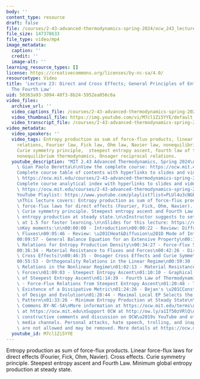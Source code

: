 ```yaml
---
body: ''
content_type: resource
draft: false
file: /courses/2-43-advanced-thermodynamics-spring-2024/ocw_243_lecture23_2024apr30_360p_16_9.mp4
file_size: 147378633
file_type: video/mp4
image_metadata:
  caption: ''
  credit: ''
  image-alt: ''
learning_resource_types: []
license: https://creativecommons.org/licenses/by-nc-sa/4.0/
resourcetype: Video
title: 'Lecture 23: Direct and Cross Effects; General Principles of Entropy Production;
  The Fourth Law'
uid: 50363a93-3094-40f3-8b24-5952ea056c6a
video_files:
  archive_url: ''
  video_captions_file: /courses/2-43-advanced-thermodynamics-spring-2024/1XMq8bQGGZvnYGSDaPYP_7lz3ZPlCUDWA_transcript.webvtt
  video_thumbnail_file: https://img.youtube.com/vi/M7cl1Zi5YYE/default.jpg
  video_transcript_file: /courses/2-43-advanced-thermodynamics-spring-2024/1XMq8bQGGZvnYGSDaPYP_7lz3ZPlCUDWA_transcript.pdf
video_metadata:
  video_speakers: ''
  video_tags: Entropy production as sum of force-flux products, linear force-flux
    relations, Fourier law, Fick law, Ohm law, Navier law, nonequilibrium cross effects,
    Curie symmetry principle,  steepest entropy ascent, fourth law of thermodynamics,
    nonequilibrium thermodynamics, Onsager reciprocal relations.
  youtube_description: "MIT 2.43 Advanced Thermodynamics, Spring 2024\nInstructor:\
    \ Gian Paolo Beretta\n\nView the complete course: https://ocw.mit.edu/courses/2-43-advanced-thermodynamics-spring-2024/\n\
    Complete course table of contents with hyperlinks to slides and video timestamps:\
    \ https://ocw.mit.edu/courses/2-43-advanced-thermodynamics-spring-2024/resources/mit2_43_s24_toc_slides_pdf/\n\
    Complete course analytical index with hyperlinks to slides and video timestamps:\
    \ https://ocw.mit.edu/courses/2-43-advanced-thermodynamics-spring-2024/resources/mit2_43_s24_index_slides_pdf/\n\
    YouTube Playlist: https://www.youtube.com/playlist?list=PLUl4u3cNGP6309d0oJDiVo1CvxUQXJ2il\n\
    \nThis lecture covers: Entropy production as sum of force-flux products. Linear\
    \ force-flux laws for direct effects (Fourier, Fick, Ohm, Navier). Cross effects.\
    \ Curie symmetry principle. Steepest entropy ascent and Fourth Law. Minimum global\
    \ entropy production at steady state.\n\nInstructor suggests to set viewing speed\
    \ at 1.5 for faster learning.\n\nSlides for this lecture: https://ocw.mit.edu/courses/2-43-advanced-thermodynamics-spring-2024/resources/mit2_43_s24_lec23_pdf/\n\
    \nKey moments:\n\n00:00:00 - Introduction\n00:00:22 - Review: Diffusive and Convective\
    \ Fluxes\n00:05:46 - Review: \u201CHeat&Diffusion\u201D Mode of Interaction\n\
    00:09:57 - General Balance Equation for an Extensive Property\n00:13:41 - Extrinsic\
    \ Relations for Entropy Production Density\n00:34:27 - Force-Flux Shorthand Notation\n\
    00:36:34 - Material Resistance to Fluxes and Forces\n00:42:26 - Direct Laws (Neglecting\
    \ Cross Effects)\n00:46:35 - Onsager Cross Effects and Curie Symmetry Principle\n\
    00:55:53 - Orthogonality Relations in the Linear Regime\n00:59:30 - Orthogonality\
    \ Relations in the Nonlinear Regime\n01:02:13 - Material Resistance to Flux and\
    \ Forces\n01:09:03 - Steepest Entropy Ascent\n01:10:10 - Graphical Illustration\
    \ of Steepest Entropy Ascent\n01:14:39 - Fourth Law of Thermodynamics\n01:17:25\
    \ - Force-Flux Relations from Steepest Entropy Ascent\n01:20:48 - The Fourth Law:\
    \ Existence of a Dissipative Metric\n01:24:26 - Bejan's \u201CConstructal Law\u201D\
    \ of Design and Evolution\n01:28:44 - Maximal Local EP Selects the Hydrodynamic\
    \ Pattern\n01:33:26 - Minimum Entropy Production at Steady State\n\nLicense: Creative\
    \ Commons BY-NC-SA\nMore information at https://ocw.mit.edu/terms\nMore courses\
    \ at https://ocw.mit.edu\nSupport OCW at http://ow.ly/a1If50zVRlQ\n\nWe encourage\
    \ constructive comments and discussion on OCW\u2019s YouTube and other social\
    \ media channels. Personal attacks, hate speech, trolling, and inappropriate comments\
    \ are not allowed and may be removed. More details at https://ocw.mit.edu/comments."
  youtube_id: M7cl1Zi5YYE
---
```

Entropy production as sum of force-flux products. Linear force-flux laws for direct effects (Fourier, Fick, Ohm, Navier). Cross effects. Curie symmetry principle. Steepest entropy ascent and Fourth Law. Minimum global entropy production at steady state.